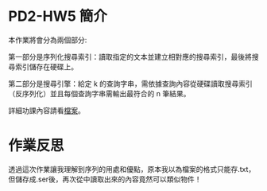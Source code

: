 # PD2-HW5 簡介

本作業將會分為兩個部分:

第一部分是序列化搜尋索引：讀取指定的文本並建立相對應的搜尋索引，最後將搜尋索引儲存在硬碟上。

第二部分是搜尋引擎：給定 k 的查詢字串，需依據查詢內容從硬碟讀取搜尋索引（反序列化）並且每個查詢字串需輸出最符合的 n 筆結果。

詳細功課內容請看[檔案](https://chuangkt.notion.site/PD2-Homework-5-3073f9725782416bafac5a96298e9680)。

# 作業反思

透過這次作業讓我理解到序列的用處和優點，原本我以為檔案的格式只能存.txt，但儲存成.ser後，再次從中讀取出來的內容竟然可以類似物件！


